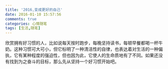 ```yaml
---
title: '2016,变成更好的自己'
date: 2016-01-10 15:57:56
comments: true
categories: 心情随笔
tags: [生活,随笔]
---
```

欣赏拥有好习惯的人，比如说每天按时跑步，每晚坚持读书，每顿早餐都喝一杯牛奶。这种习惯可大可小，但它标明了一种清洁性的自律，也表达着对生活的一种偏执，它有某种程度的强迫性，但也因为此，它使人的生命质地有了不同。如果还没有找到为之奋斗的目标，那么先从坚持一个好习惯开始吧。

